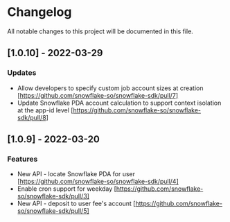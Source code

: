 # Changelog

All notable changes to this project will be documented in this file.



## [1.0.10] - 2022-03-29


### Updates

* Allow developers to specify custom job account sizes at creation [https://github.com/snowflake-so/snowflake-sdk/pull/7]
* Update Snowflake PDA account calculation to support context isolation at the app-id level [https://github.com/snowflake-so/snowflake-sdk/pull/8]

## [1.0.9] - 2022-03-20

### Features

* New API - locate Snowflake PDA for user [https://github.com/snowflake-so/snowflake-sdk/pull/4]
* Enable cron support for weekday [https://github.com/snowflake-so/snowflake-sdk/pull/3]
* New API - deposit to user fee's account [https://github.com/snowflake-so/snowflake-sdk/pull/5] 
